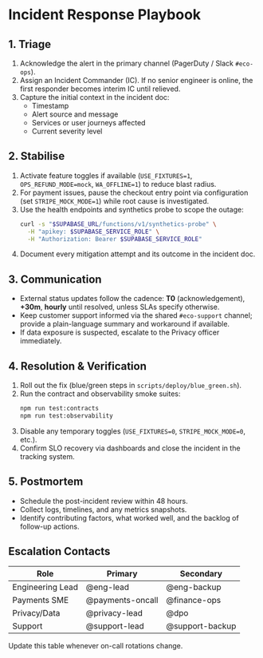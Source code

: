 # Incident Response Playbook

## 1. Triage
1. Acknowledge the alert in the primary channel (PagerDuty / Slack `#eco-ops`).
2. Assign an Incident Commander (IC). If no senior engineer is online, the first responder becomes interim IC until relieved.
3. Capture the initial context in the incident doc:
   - Timestamp
   - Alert source and message
   - Services or user journeys affected
   - Current severity level

## 2. Stabilise
1. Activate feature toggles if available (`USE_FIXTURES=1`, `OPS_REFUND_MODE=mock`, `WA_OFFLINE=1`) to reduce blast radius.
2. For payment issues, pause the checkout entry point via configuration (set `STRIPE_MOCK_MODE=1`) while root cause is investigated.
3. Use the health endpoints and synthetics probe to scope the outage:
   ```sh
   curl -s "$SUPABASE_URL/functions/v1/synthetics-probe" \
     -H "apikey: $SUPABASE_SERVICE_ROLE" \
     -H "Authorization: Bearer $SUPABASE_SERVICE_ROLE"
   ```
4. Document every mitigation attempt and its outcome in the incident doc.

## 3. Communication
- External status updates follow the cadence: **T0** (acknowledgement), **+30m**, **hourly** until resolved, unless SLAs specify otherwise.
- Keep customer support informed via the shared `#eco-support` channel; provide a plain-language summary and workaround if available.
- If data exposure is suspected, escalate to the Privacy officer immediately.

## 4. Resolution & Verification
1. Roll out the fix (blue/green steps in `scripts/deploy/blue_green.sh`).
2. Run the contract and observability smoke suites:
   ```sh
   npm run test:contracts
   npm run test:observability
   ```
3. Disable any temporary toggles (`USE_FIXTURES=0`, `STRIPE_MOCK_MODE=0`, etc.).
4. Confirm SLO recovery via dashboards and close the incident in the tracking system.

## 5. Postmortem
- Schedule the post-incident review within 48 hours.
- Collect logs, timelines, and any metrics snapshots.
- Identify contributing factors, what worked well, and the backlog of follow-up actions.

## Escalation Contacts
| Role | Primary | Secondary |
| ---- | ------- | --------- |
| Engineering Lead | @eng-lead | @eng-backup |
| Payments SME | @payments-oncall | @finance-ops |
| Privacy/Data | @privacy-lead | @dpo |
| Support | @support-lead | @support-backup |

Update this table whenever on-call rotations change.
